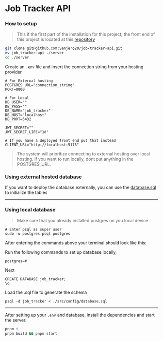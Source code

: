 # Job Tracker API

### How to setup

> This if the first part of the installation for this project, the front end of this project is located at this [repository](https://github.com/Sanjero20/job-tracker)

```bash
git clone git@github.com:Sanjero20/job-tracker-api.git
mv job_tracker-api ./server
cd ./server
```

Create an <code>.env</code> file and insert the connection string from your hosting provider

```env
# For External hosting
POSTGRES_URL="connection_string"
PORT=8000

# For Local
DB_USER=""
DB_PASS=""
DB_NAME="job_tracker"
DB_HOST="localhost"
DB_PORT=5432

JWT_SECRET=""
JWT_SECRET_LIFE="1d"

# If you have a deployed front end put that instead
CLIENT_URL="http://localhost:5173"
```

> The system will prioritize connecting to external hosting over local hosting.
> If you want to run locally, dont put anything in the POSTGRES_URL.

### Using external hosted database

If you want to deploy the database externally, you can use the [database.sql](./src/config/database.sql) to initialize the tables

---

### Using local database

> Make sure that you already installed postgres on you local device

```
# Enter psql as super user
sudo -u postgres psql postgres
```

After entering the commands above your terminal should look like this:

Run the following commands to set up database locally,

```
postgres=#
```

Next

```
CREATE DATABASE job_tracker;
\q
```

Load the .sql file to generate the schema

```
psql -d job_tracker < ./src/config/database.sql
```

---

After setting up your <code>.env</code> and database, install the dependencies and start the server.

```bash
pnpm i
pnpm build && pnpm start
```
